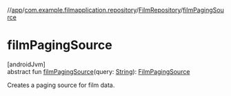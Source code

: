 //[app](../../../index.md)/[com.example.filmapplication.repository](../index.md)/[FilmRepository](index.md)/[filmPagingSource](film-paging-source.md)

# filmPagingSource

[androidJvm]\
abstract fun [filmPagingSource](film-paging-source.md)(query: [String](https://kotlinlang.org/api/latest/jvm/stdlib/kotlin/-string/index.html)): [FilmPagingSource](../../[root]/-film-paging-source/index.md)

Creates a paging source for film data.
